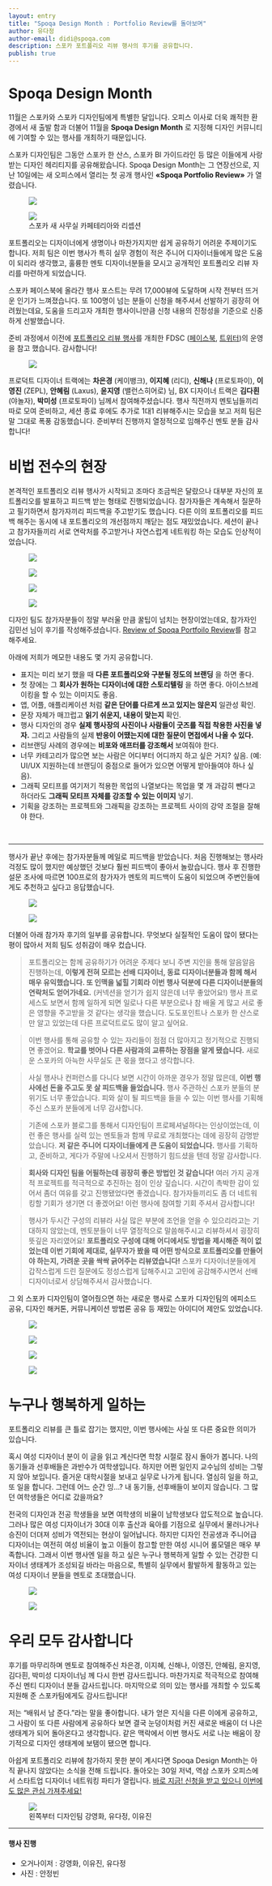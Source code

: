 ```yaml
---
layout: entry
title: "Spoqa Design Month : Portfolio Review를 돌아보며"
author: 유다정
author-email: didi@spoqa.com
description: 스포카 포트폴리오 리뷰 행사의 후기를 공유합니다.
publish: true
---
```


# Spoqa Design Month

11월은 스포카와 스포카 디자인팀에게 특별한 달입니다. 오피스 이사로 더욱 쾌적한 환경에서 새 출발 함과 더불어 11월을 **Spoqa Design Month** 로 지정해 디자인 커뮤니티에 기여할 수 있는 행사를 개최하기 때문입니다.

스포카 디자인팀은 그동안 스포카 한 산스, 스포카 BI 가이드라인 등 많은 이들에게 사랑받는 디자인 헤리티지를 공유해왔습니다. Spoqa Design Month는 그 연장선으로, 지난 10일에는 새 오피스에서 열리는 첫 공개 행사인  **&laquo;Spoqa Portfolio Review&raquo;** 가 열렸습니다.

<figure>
  <img src="/images/2018-11-21/office-1.jpg"
     style="margin: 0 auto;" />
</figure>

<figure>
  <img src="/images/2018-11-21/office-2.jpg"
     style="margin: 0 auto;" />
  <figcaption>
   스포카 새 사무실 카페테리아와 리셉션
  </figcaption>
</figure>

포트폴리오는 디자이너에게 생명이나 마찬가지지만 쉽게 공유하기 어려운 주제이기도 합니다. 저희 팀은 이번 행사가 특히 실무 경험이 적은 주니어 디자이너들에게 많은 도움이 되리라 생각했고, 훌륭한 멘토 디자이너분들을 모시고 공개적인 포트폴리오 리뷰 자리를 마련하게 되었습니다.

스포카 페이스북에 올라간 행사 포스트는 무려 17,000뷰에 도달하며 시작 전부터 뜨거운 인기가 느껴졌습니다. 또 100명이 넘는 분들이 신청을 해주셔서 선발하기 굉장히 어려웠는데요, 도움을 드리고자 개최한 행사이니만큼 신청 내용의 진정성을 기준으로 신중하게 선발했습니다.

준비 과정에서 이전에 [포트폴리오 리뷰 행사](http://wrmatters.kr/project/program/3101/)를 개최한 FDSC ([페이스북](https://www.facebook.com/fdsc.seoul/), [트위터](https://twitter.com/femidesigner))의 운영을 참고 했습니다. 감사합니다!

<figure>
  <img src="/images/2018-11-21/14.jpg"
     style="margin: 0 auto;" />
</figure>

프로덕트 디자이너 트랙에는 **차은경** (케이뱅크), **이지혜** (리디), **신해나** (프로토파이), **이영진** (ZEPL), **안혜림** (Laxus), **윤지영** (밸런스히어로) 님, BX 디자이너 트랙은 **김다흰** (야놀자), **박미성** (프로토파이) 님께서 참여해주셨습니다. 행사 직전까지 멘토님들끼리 따로 모여 준비하고, 세션 종료 후에도 추가로 1대1 리뷰해주시는 모습을 보고 저희 팀은 말 그대로 폭풍 감동했습니다. 준비부터 진행까지 열정적으로 임해주신 멘토 분들 감사합니다!

# 비법 전수의 현장

본격적인 포트폴리오 리뷰 행사가 시작되고 조마다 조금씩은 달랐으나 대부분 자신의 포트폴리오를 발표하고 피드백 받는 형태로 진행되었습니다. 참가자들은 계속해서 질문하고 필기하면서 참가자끼리 피드백을 주고받기도 했습니다. 다른 이의 포트폴리오를 피드백 해주는 동시에 내 포트폴리오의 개선점까지 깨닫는 점도 재밌었습니다. 세션이 끝나고 참가자들끼리 서로 연락처를 주고받거나 자연스럽게 네트워킹 하는 모습도 인상적이었습니다.

<figure>
  <img src="/images/2018-11-21/7.jpg"
     style="margin: 0 auto;" />
</figure>

<figure>
  <img src="/images/2018-11-21/1.jpg"
     style="margin: 0 auto;" />
</figure>

<figure>
  <img src="/images/2018-11-21/10.jpg"
     style="margin: 0 auto;" />
</figure>

<figure>
  <img src="/images/2018-11-21/3.jpg"
     style="margin: 0 auto;" />
</figure>

디자인 팀도 참가자분들이 정말 부러울 만큼 꿀팁이 넘치는 현장이었는데요, 참가자인 김민선 님이 후기를 작성해주셨습니다. [Review of Spoqa Portfoilo Review](https://medium.com/@saiko331/review-of-spoqa-portfoilo-review-85cb5ffe4b55?fbclid=IwAR3ftfWawtm4ajSL6hviuPaczwngqWsmziG1O3mHzth9OMMwmZ93Sr_7Dsw)를 참고 해주세요.

아래에 저희가 메모한 내용도 몇 가지 공유합니다.

- 표지는 미리 보기 했을 때 **다른 포트폴리오와 구분될 정도의 브랜딩** 을 하면 좋다.
- 첫 장에는 그 **회사가 원하는 디자이너에 대한 스토리텔링** 을 하면 좋다. 아이스브레이킹을 할 수 있는 이미지도 좋음.
- 앱, 어플, 애플리케이션 처럼 **같은 단어를 다르게 쓰고 있지는 않은지** 일관성 확인.
- 문장 자체가 매끄럽고 **읽기 쉬운지, 내용이 맞는지** 확인.
- 행사 디자인의 경우 **실제 행사장의 사진이나 사람들이 굿즈를 직접 착용한 사진을 넣자.** 그리고 사람들의 실제 **반응이 어땠는지에 대한 질문이 면접에서 나올 수 있다.**
- 리브랜딩 사례의 경우에는 **비포와 애프터를 강조해서** 보여줘야 한다.
- 너무 카테고리가 많으면 보는 사람은 어디부터 어디까지 하고 싶은 거지? 싶음. (예: UI/UX 지원하는데 브랜딩이 중점으로 들어가 있으면 어떻게 받아들여야 하나 싶음).
- 그래픽 모티프를 여기저기 적용한 목업의 나열보다는 목업을 몇 개 과감히 뺀다고 하더라도 **그래픽 모티프 자체를 강조할 수 있는 이미지** 넣기.
- 기획을 강조하는 프로젝트와 그래픽을 강조하는 프로젝트 사이의 강약 조절을 잘해야 한다.

<br>

---

행사가 끝난 후에는 참가자분들께 메일로 피드백을 받았습니다. 처음 진행해보는 행사라 걱정도 많이 했지만 예상했던 것보다 훨씬 피드백이 좋아서 놀랐습니다. 행사 후 진행한 설문 조사에 따르면 100프로의 참가자가 멘토의 피드백이 도움이 되었으며 주변인들에게도 추천하고 싶다고 응답했습니다.

<figure>
  <img src="/images/2018-11-21/chart-1.png"
     style="margin: 0 auto;" />
</figure>

<figure>
<img src="/images/2018-11-21/chart-2.png"
   style="margin: 0 auto;" />
</figure>


더불어 아래 참가자 후기의 일부를 공유합니다. 무엇보다 실질적인 도움이 많이 됐다는 평이 많아서 저희 팀도 성취감이 매우 컸습니다.


> 포트폴리오는 함께 공유하기가 어려운 주제다 보니 주변 지인을 통해 알음알음 진행하는데, **이렇게 전혀 모르는 선배 디자이너, 동료 디자이너분들과 함께 해서 매우 유익했습니다. 또 인맥을 넓힐 기회라 이번 행사 덕분에 다른 디자이너분들의 연락처도 얻어가네요.** (커넥션을 얻기가 쉽지 않은데 너무 좋았어요!) 행사 프로세스도 보면서 함께 일하게 되면 일로나 다른 부분으로나 참 배울 게 많고 서로 좋은 영향을 주고받을 것 같다는 생각을 했습니다. 도도포인트나 스포카 한 산스로만 알고 있었는데 다른 프로덕트로도 많이 알고 싶어요.


> 이번 행사를 통해 공유할 수 있는 자리들이 점점 더 많아지고 정기적으로 진행되면 좋겠어요. **학교를 벗어나 다른 사람과의 교류하는 장점을 알게 됐습니다.** 새로운 스포카의 아늑한 사무실도 큰 몫을 했다고 생각합니다.


> 사실 행사나 컨퍼런스를 다니다 보면 시간이 아까운 경우가 정말 많은데, **이번 행사에선 돈을 주고도 못 살 피드백을 들었습니다.** 행사 주관하신 스포카 분들의 분위기도 너무 좋았습니다. 피와 살이 될 피드백을 들을 수 있는 이번 행사를 기획해주신 스포카 분들에게 너무 감사합니다.


> 기존에 스포카 블로그를 통해서 디자인팀이 프로페셔널하다는 인상이었는데, 이런 좋은 행사를 실력 있는 멘토들과 함께 무료로 개최했다는 데에 굉장히 감명받았습니다. **저 같은 주니어 디자이너들에게 큰 도움이 되었습니다.** 행사를 기획하고, 준비하고, 게다가 주말에 나오셔서 진행하기 힘드셨을 텐데 정말 감사합니다.

> **회사와 디자인 팀을 어필하는데 굉장히 좋은 방법인 것 같습니다!** 여러 가지 공개적 프로젝트를 적극적으로 추진하는 점이 인상 깊습니다. 시간이 촉박한 감이 있어서 좀더 여유를 갖고 진행됐었다면 좋겠습니다. 참가자들끼리도 좀 더 네트워킹할 기회가 생기면 더 좋겠어요! 이런 행사에 참여할 기회 주셔서 감사합니다!

> 행사가 두시간 구성의 리뷰라 사실 많은 부분에 조언을 얻을 수 있으리라고는 기대하지 않았는데, 멘토분들이 너무 열정적으로 말씀해주시고 리뷰하셔서 굉장히 뜻깊은 자리였어요! **포트폴리오 구성에 대해 어디에서도 방법을 제시해준 적이 없었는데 이번 기회에 제대로, 실무자가 봤을 때 어떤 방식으로 포트폴리오를 만들어야 하는지, 가려운 곳을 싹싹 긁어주는 리뷰였습니다!** 스포카 디자이너분들에게 갑작스럽게 드린 질문에도 정성스럽게 답해주시고 고민에 공감해주시면서 선배 디자이너로서 상담해주셔서 감사했습니다.

그 외 스포카 디자인팀이 열어줬으면 하는 새로운 행사로 스포카 디자인팀의 에피소드 공유, 디자인 해커톤, 커뮤니케이션 방법론 공유 등 재밌는 아이디어 제안도 있었습니다.

<figure>
  <img src="/images/2018-11-21/12.jpg"
     style="margin: 0 auto;" />
</figure>

<figure>
  <img src="/images/2018-11-21/11.jpg"
     style="margin: 0 auto;" />
</figure>

<figure>
  <img src="/images/2018-11-21/2.jpg"
     style="margin: 0 auto;" />
</figure>

<figure>
  <img src="/images/2018-11-21/8.jpg"
     style="margin: 0 auto;" />
</figure>

# 누구나 행복하게 일하는

포트폴리오 리뷰를 큰 틀로 잡기는 했지만, 이번 행사에는 사실 또 다른 중요한 의미가 있습니다.

혹시 여성 디자이너 분이 이 글을 읽고 계신다면 학창 시절로 잠시 돌아가 봅니다. 나의  동기들과 선후배들은 과반수가 여학생입니다. 하지만 어쩐 일인지 교수님의 성비는 그렇지 않아 보입니다. 즐거운 대학시절을 보내고 실무로 나가게 됩니다. 열심히 일을 하고, 또 일을 합니다. 그런데 어느 순간 잉…? 내 동기들, 선후배들이 보이지 않습니다. 그 많던 여학생들은 어디로 갔을까요?

전국의 디자인과 전공 학생들을 보면 여학생의 비율이 남학생보다 압도적으로 높습니다. 그러나 많은 여성 디자이너가 30대 이후 출산과 육아를 기점으로 실무에서 물러나거나 승진이 더뎌져 성비가 역전되는 현상이 일어납니다. 하지만 디자인 전공생과 주니어급 디자이너는 여전히 여성 비율이 높고 이들이 참고할 만한 여성 시니어 롤모델은 매우 부족합니다. 그래서 이번 행사엔 일을 하고 싶은 누구나 행복하게 일할 수 있는 건강한 디자이너 생태계가 조성되길 바라는 마음으로, 특별히 실무에서 활발하게 활동하고 있는 여성 디자이너 분들을 멘토로 초대했습니다.

<figure>
  <img src="/images/2018-11-21/9.jpg"
     style="margin: 0 auto;" />
</figure>

<figure>
  <img src="/images/2018-11-21/4.jpg"
     style="margin: 0 auto;" />
</figure>


# 우리 모두 감사합니다

후기를 마무리하며 멘토로 참여해주신 차은경, 이지혜, 신해나, 이영진, 안혜림, 윤지영, 김다흰, 박미성 디자이너님 께 다시 한번 감사드립니다. 마찬가지로 적극적으로 참여해주신 멘티 디자이너 분들 감사드립니다. 마지막으로 의미 있는 행사를 개최할 수 있도록 지원해 준 스포카팀에게도 감사드립니다!

저는 “배워서 남 준다.”라는 말을 좋아합니다. 내가 얻은 지식을 다른 이에게 공유하고, 그 사람이 또 다른 사람에게 공유하다 보면 결국 눈덩이처럼 커진 새로운 배움이 더 나은 생태계가 되어 돌아온다고 생각합니다. 같은 맥락에서 이번 행사도 서로 나눈 배움이 장기적으로 디자인 생태계에 보탬이 됐으면 합니다.

아쉽게 포트폴리오 리뷰에 참가하지 못한 분이 계시다면 Spoqa Design Month는 아직 끝나지 않았다는 소식을 전해 드립니다. 돌아오는 30일 저녁, 역삼 스포카 오피스에서 스타트업 디자이너 네트워킹 파티가 열립니다. [바로 지금! 신청을 받고 있으니 이번에도 많은 관심 가져주세요!](https://docs.google.com/forms/d/e/1FAIpQLSfOpurfcMhCwNMRB13cV5BDaoiF3mpcS5hc0BWOS3xUK7T2nw/viewform)

<figure>
  <img src="/images/2018-11-21/desgin-team-1.jpg"
     style="margin: 0 auto;" />
  <figcaption>
  왼쪽부터 디자인팀 강영화, 유다정, 이유진
  </figcaption>
</figure>


---

#### 행사 진행
- 오거나이저 : 강영화, 이유진, 유다정
- 사진 : 안정빈
